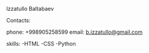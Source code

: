 Izzatullo Baltabaev

Contacts:

phone: +998905258599
email: b.izzatullo@gmail.com


skills:
-HTML
-CSS
-Python
